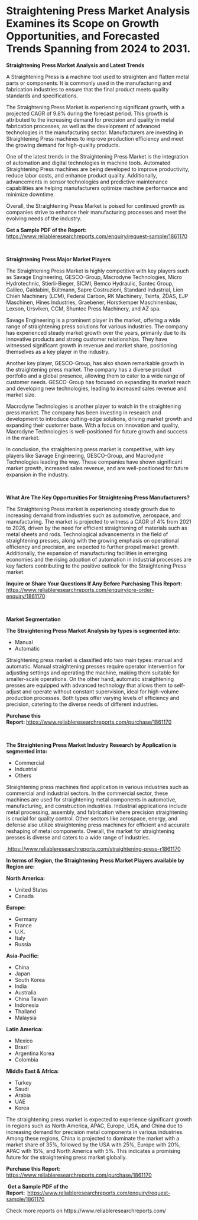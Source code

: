 <p><h1>Straightening Press Market Analysis Examines its Scope on Growth Opportunities, and Forecasted Trends Spanning from 2024 to 2031.</h1></p><p><strong>Straightening Press Market Analysis and Latest Trends</strong></p>
<p><p>A Straightening Press is a machine tool used to straighten and flatten metal parts or components. It is commonly used in the manufacturing and fabrication industries to ensure that the final product meets quality standards and specifications.</p><p>The Straightening Press Market is experiencing significant growth, with a projected CAGR of 9.8% during the forecast period. This growth is attributed to the increasing demand for precision and quality in metal fabrication processes, as well as the development of advanced technologies in the manufacturing sector. Manufacturers are investing in Straightening Press machines to improve production efficiency and meet the growing demand for high-quality products.</p><p>One of the latest trends in the Straightening Press Market is the integration of automation and digital technologies in machine tools. Automated Straightening Press machines are being developed to improve productivity, reduce labor costs, and enhance product quality. Additionally, advancements in sensor technologies and predictive maintenance capabilities are helping manufacturers optimize machine performance and minimize downtime.</p><p>Overall, the Straightening Press Market is poised for continued growth as companies strive to enhance their manufacturing processes and meet the evolving needs of the industry.</p></p>
<p><strong>Get a Sample PDF of the Report:&nbsp;</strong> <a href="https://www.reliableresearchreports.com/enquiry/request-sample/1861170">https://www.reliableresearchreports.com/enquiry/request-sample/1861170</a></p>
<p>&nbsp;</p>
<p><strong>Straightening Press Major Market Players</strong></p>
<p><p>The Straightening Press Market is highly competitive with key players such as Savage Engineering, GESCO-Group, Macrodyne Technologies, Micro Hydrotechnic, Stierli-Bieger, SICMI, Bemco Hydraulic, Santec Group, Galileo, Galdabini, Bültmann, Sapre Costruzioni, Standard Industrial, Lien Chieh Machinery (LCM), Federal Carbon, RK Machinery, Tsinfa, ŽĎAS, EJP Maschinen, Hines Industries, Graebener, Horstkemper Maschinenbau, Lexson, Ursviken, CCM, Shuntec Press Machinery, and AZ spa.</p><p>Savage Engineering is a prominent player in the market, offering a wide range of straightening press solutions for various industries. The company has experienced steady market growth over the years, primarily due to its innovative products and strong customer relationships. They have witnessed significant growth in revenue and market share, positioning themselves as a key player in the industry.</p><p>Another key player, GESCO-Group, has also shown remarkable growth in the straightening press market. The company has a diverse product portfolio and a global presence, allowing them to cater to a wide range of customer needs. GESCO-Group has focused on expanding its market reach and developing new technologies, leading to increased sales revenue and market size.</p><p>Macrodyne Technologies is another player to watch in the straightening press market. The company has been investing in research and development to introduce cutting-edge solutions, driving market growth and expanding their customer base. With a focus on innovation and quality, Macrodyne Technologies is well-positioned for future growth and success in the market.</p><p>In conclusion, the straightening press market is competitive, with key players like Savage Engineering, GESCO-Group, and Macrodyne Technologies leading the way. These companies have shown significant market growth, increased sales revenue, and are well-positioned for future expansion in the industry.</p></p>
<p>&nbsp;</p>
<p><strong>What Are The Key Opportunities For Straightening Press Manufacturers?</strong></p>
<p><p>The Straightening Press market is experiencing steady growth due to increasing demand from industries such as automotive, aerospace, and manufacturing. The market is projected to witness a CAGR of 4% from 2021 to 2026, driven by the need for efficient straightening of materials such as metal sheets and rods. Technological advancements in the field of straightening presses, along with the growing emphasis on operational efficiency and precision, are expected to further propel market growth. Additionally, the expansion of manufacturing facilities in emerging economies and the rising adoption of automation in industrial processes are key factors contributing to the positive outlook for the Straightening Press market.</p></p>
<p><strong>Inquire or Share Your Questions If Any Before Purchasing This Report:</strong> <a href="https://www.reliableresearchreports.com/enquiry/pre-order-enquiry/1861170">https://www.reliableresearchreports.com/enquiry/pre-order-enquiry/1861170</a></p>
<p>&nbsp;</p>
<p><strong>Market Segmentation</strong></p>
<p><strong>The Straightening Press Market Analysis by types is segmented into:</strong></p>
<p><ul><li>Manual</li><li>Automatic</li></ul></p>
<p><p>Straightening press market is classified into two main types: manual and automatic. Manual straightening presses require operator intervention for adjusting settings and operating the machine, making them suitable for smaller-scale operations. On the other hand, automatic straightening presses are equipped with advanced technology that allows them to self-adjust and operate without constant supervision, ideal for high-volume production processes. Both types offer varying levels of efficiency and precision, catering to the diverse needs of different industries.</p></p>
<p><strong>Purchase this Report:&nbsp;</strong><a href="https://www.reliableresearchreports.com/purchase/1861170">https://www.reliableresearchreports.com/purchase/1861170</a></p>
<p>&nbsp;</p>
<p><strong>The Straightening Press Market Industry Research by Application is segmented into:</strong></p>
<p><ul><li>Commercial</li><li>Industrial</li><li>Others</li></ul></p>
<p><p>Straightening press machines find application in various industries such as commercial and industrial sectors. In the commercial sector, these machines are used for straightening metal components in automotive, manufacturing, and construction industries. Industrial applications include metal processing, assembly, and fabrication where precision straightening is crucial for quality control. Other sectors like aerospace, energy, and defense also utilize straightening press machines for efficient and accurate reshaping of metal components. Overall, the market for straightening presses is diverse and caters to a wide range of industries.</p></p>
<p><a href="https://www.reliableresearchreports.com/straightening-press-r1861170">&nbsp;https://www.reliableresearchreports.com/straightening-press-r1861170</a></p>
<p><strong>In terms of Region, the Straightening Press Market Players available by Region are:</strong></p>
<p>
    <p> <strong> North America: </strong>
        <ul>
            <li>United States</li>
            <li>Canada</li>
        </ul>
        </p> 
    <p> <strong> Europe: </strong>
        <ul>
            <li>Germany</li>
            <li>France</li>
            <li>U.K.</li>
            <li>Italy</li>
            <li>Russia</li>
        </ul>
        </p> 
    <p> <strong> Asia-Pacific: </strong>
        <ul>
            <li>China</li>
            <li>Japan</li>
            <li>South Korea</li>
            <li>India</li>
            <li>Australia</li>
            <li>China Taiwan</li>
            <li>Indonesia</li>
            <li>Thailand</li>
            <li>Malaysia</li>
        </ul>
        </p> 
    <p> <strong> Latin America: </strong>
        <ul>
            <li>Mexico</li>
            <li>Brazil</li>
            <li>Argentina Korea</li>
            <li>Colombia</li>
        </ul>
        </p> 
    <p> <strong> Middle East & Africa: </strong>
        <ul>
            <li>Turkey</li>
            <li>Saudi</li>
            <li>Arabia</li>
            <li>UAE</li>
            <li>Korea</li>
        </ul>
    </p>
    </p>
<p><p>The straightening press market is expected to experience significant growth in regions such as North America, APAC, Europe, USA, and China due to increasing demand for precision metal components in various industries. Among these regions, China is projected to dominate the market with a market share of 35%, followed by the USA with 25%, Europe with 20%, APAC with 15%, and North America with 5%. This indicates a promising future for the straightening press market globally.</p></p>
<p><strong>Purchase this Report: </strong><a href="https://www.reliableresearchreports.com/purchase/1861170">https://www.reliableresearchreports.com/purchase/1861170</a></p>
<p>&nbsp;<strong>Get a Sample PDF of the Report:&nbsp;&nbsp;</strong><a href="https://www.reliableresearchreports.com/enquiry/request-sample/1861170">https://www.reliableresearchreports.com/enquiry/request-sample/1861170</a></p>
<p><strong></strong></p>
<p>Check more reports on https://www.reliableresearchreports.com/</p>